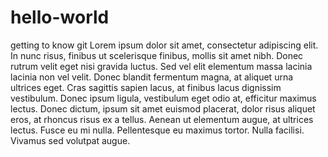 # hello-world
getting to know git
Lorem ipsum dolor sit amet, consectetur adipiscing elit. In nunc risus, finibus ut scelerisque finibus, mollis sit amet nibh. Donec rutrum velit eget nisi gravida luctus. Sed vel elit elementum massa lacinia lacinia non vel velit. Donec blandit fermentum magna, at aliquet urna ultrices eget. Cras sagittis sapien lacus, at finibus lacus dignissim vestibulum. Donec ipsum ligula, vestibulum eget odio at, efficitur maximus lectus. Donec dictum, ipsum sit amet euismod placerat, dolor risus aliquet eros, at rhoncus risus ex a tellus. Aenean ut elementum augue, at ultrices lectus. Fusce eu mi nulla. Pellentesque eu maximus tortor. Nulla facilisi. Vivamus sed volutpat augue.
